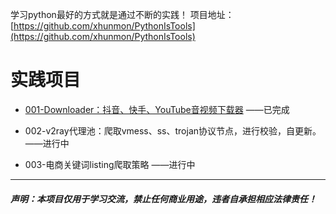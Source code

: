 学习python最好的方式就是通过不断的实践！
项目地址：[https://github.com/xhunmon/PythonIsTools](https://github.com/xhunmon/PythonIsTools)

# 实践项目

- [001-Downloader：抖音、快手、YouTube音视频下载器](./001-Downloader/README.md) ——已完成

- 002-v2ray代理池：爬取vmess、ss、trojan协议节点，进行校验，自更新。 ——进行中

- 003-电商关键词listing爬取策略 ——进行中


----------

##### 声明：本项目仅用于学习交流，禁止任何商业用途，违者自承担相应法律责任！